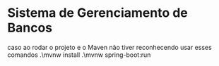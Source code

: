 ﻿# Sistema de Gerenciamento de Bancos

caso ao rodar o projeto e o Maven não tiver reconhecendo usar esses comandos
.\mvnw install
.\mvnw spring-boot:run

